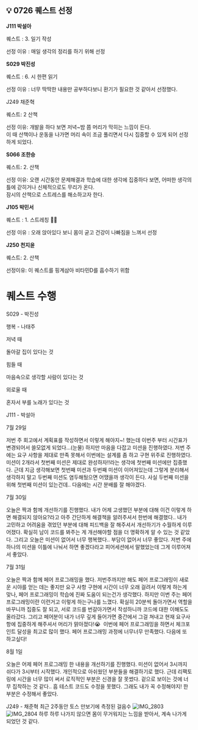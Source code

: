 ## 💡 0726 퀘스트 선정

**J111 박설아**

퀘스트 : 3. 일기 작성

선정 이유 : 매일 생각의 정리를 하기 위해 선정

**S029 박진성**

퀘스트 : 6. 시 한편 읽기

선정 이유 : 너무 딱딱한 내용만 공부하다보니 환기가 필요한 것 같아서 선정했다.

J249 채준혁

퀘스트: 2 산책

선정 이유: 개발을 하다 보면 저녁~밤 쯤 머리가 막히는 느낌이 든다.  
이 때 산책이나 운동을 나가면 머리 속이 조금 풀리면서 다시 집중할 수 있게 되어 선정하게 되었다.

**S066 조한승**

퀘스트: 2. 산책

선정 이유: 오랜 시간동안 문제해결과 학습에 대한 생각에 집중하다 보면, 어떠한 생각의 틀에 갇히거나 신체적으로도 무리가 온다.  
잠시의 산책으로 스트레스를 해소하고자 한다.

**J105 박민서**

퀘스트 : 1. 스트레칭 **🏋️‍♂️**

선정 이유 : 오래 앉아있다 보니 몸이 굳고 건강이 나빠짐을 느껴서 선정

**J250 천지윤**

퀘스트: 2. 산책

선정이유: 이 퀘스트를 핑계삼아 비타민D를 흡수하기 위함

# 퀘스트 수행

S029 - 박진성

행복 - 나태주

저녁 때

돌아갈 집이 있다는 것

힘들 때

마음속으로 생각할 사람이 있다는 것

외로울 때

혼자서 부를 노래가 있다는 것

J111 - 박설아

7월 29일

저번 주 회고에서 계획표를 작성하면서 이렇게 해야지~! 했는데 이번주 부터 시간표가 변경되어서 쓸모없게 되었다…(눈물)
하지만 마음을 다잡고 미션을 진행하였다.
저번 주에는 요구 사항을 제대로 만족 못해서 이번에는 설계를 좀 하고 구현 위주로 진행하였다. 미션이 2개라서 첫번째 미션은 제대로 완성하자!!라는 생각에 첫번째 미션에만 집중했다.
근데 지금 생각해보면 첫번째 미션과 두번째 미션이 이어져있는데 그렇게 분리해서 생각하지 말고 두번째 미션도 염두해뒀으면 어땠을까 생각이 든다.
사실 두번째 미션을 위해 첫번째 미션이 있는건데.. 다음에는 시간 분배를 잘 해야겠다.

7월 30일

오늘은 짝과 함께 개선하기를 진행했다.
내가 어제 고생했던 부분에 대해 이건 이렇게 하면 해결되지 않아요?라고 아주 간단하게 해결책을 알려주셔서 한번에 해결했다..
내가 고민하고 어려움을 겪었던 부분에 대해 피드백을 잘 해주셔서 개선하기가 수월하게 이루어졌다.
확실히 남이 코드를 봐주는 게 개선해야할 점을 더 명확하게 알 수 있는 것 같았다.
그리고 오늘은 미션이 없어서 너무 행복했다.. 부담이 없어서 너무 좋았다.
저번 주에 하나의 미션을 이틀에 나눠서 하면 좋겠다라고 피어세션에서 말했었는데 그게 이루어져서 좋았다.

7월 31일

오늘은 짝과 함께 페어 프로그래밍을 했다.
저번주까지만 해도 페어 프로그래밍이 새로운 시야를 얻는 데는 좋지만 요구 사항 구현에 시간이 너무 오래 걸려서 이렇게 하는게 맞나, 페어 프로그래밍이 학습에 진짜 도움이 되는건가 생각했다.
하지만 이번 주는 페어 프로그래밍이란 이런거고 이렇게 하는구나를 느꼈다.
확실히 20분씩 돌아가면서 역할을 바꾸니까 집중도 잘 되고, 서로 코드를 번갈아가면서 작성하니까 코드에 대한 이해도도 올라갔다.
그리고 페어분이 내가 너무 깊게 들어가면 중간에서 그걸 쳐내고 현재 요구사항에 집중하게 해주셔서 머리가 맑아졌다!😭 
이번에 페어 프로그래밍을 하면서 체크포인트 달성을 최고로 많이 했다. 페어 프로그래밍 과정에 너무너무 만족했다.
다음에 또 하고싶다!

8월 1일

오늘은 어제 페어 프로그래밍 한 내용을 개선하기를 진행했다. 미션이 없어서 3시까지 쉬다가 3시부터 시작했다. 개인적으로 아쉬웠던 부분들을 해결하기로 했다.
근데 리팩토링에 시간을 너무 많이 써서 로직적인 부분은 신경을 잘 못썼다.
겉으로 보이는 것에 너무 집착하는 것 같다.. 흠
테스트 코드도 수정을 못했다.
그래도 내가 꼭 수정해야지! 한 부분은 수정해서 좋았다.

J249 - 채준혁
최근 2주동안 토스 만보기에 측정된 걸음수
![IMG_2803](https://github.com/user-attachments/assets/de02a53d-27bb-467a-b1cc-b5c707021e9f)
![IMG_2804](https://github.com/user-attachments/assets/26fdb68a-20ee-424a-8ced-d57850458727)
하루 하루 나가지 않으면 몸이 무거워지는 느낌을 받아서, 계속 나가게 되었던 것 같다.
